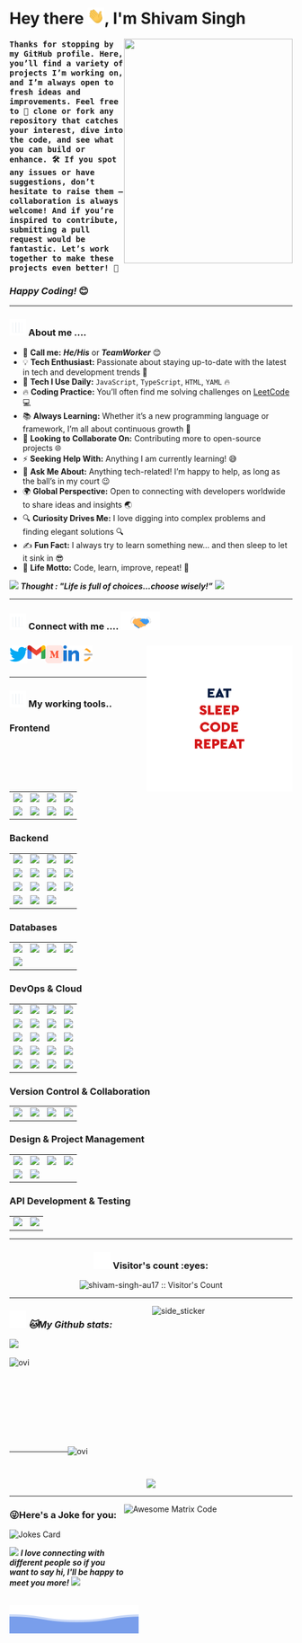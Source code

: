 <h1 align="left" >Hey there <img src="https://github.com/shivam-singh-au17/shivam-singh-au17/blob/main/Images/Hi.gif?raw=true" width="30" />, I'm Shivam Singh </h1>

<img src ="https://media.giphy.com/media/M9gbBd9nbDrOTu1Mqx/giphy.gif" align="right" width="300" height="400" />

<h4><samp><strong>Thanks for stopping by my GitHub profile. Here, you’ll find a variety of projects I’m working on, and I’m always open to fresh ideas and improvements. Feel free to 🌟 clone or fork any repository that catches your interest, dive into the code, and see what you can build or enhance. 🛠️ If you spot any issues or have suggestions, don’t hesitate to raise them – collaboration is always welcome! And if you’re inspired to contribute, submitting a pull request would be fantastic. Let’s work together to make these projects even better! 🚀</strong></samp></h4> 
<h3><i>Happy Coding!</i> 😊</h3>

<hr>

<h3><img src="https://github.com/shivam-singh-au17/shivam-singh-au17/blob/main/Images/line.gif?raw=true" width="30" />&nbsp;About me ....</h3>

- 🧠 **Call me:** ***He/His*** or ***TeamWorker*** 😊  
- 💡 **Tech Enthusiast:** Passionate about staying up-to-date with the latest in tech and development trends 🔧  
- 🤔 **Tech I Use Daily:** `JavaScript`, `TypeScript`, `HTML`, `YAML` 🔥  
- 🔥 **Coding Practice:** You’ll often find me solving challenges on [LeetCode](https://leetcode.com/shivam-singh-au17/) 💻  
- 📚 **Always Learning:** Whether it’s a new programming language or framework, I’m all about continuous growth 🥰  
- 🌱 **Looking to Collaborate On:** Contributing more to open-source projects 🌐  
- ⚡ **Seeking Help With:** Anything I am currently learning! 😅  
- 💬 **Ask Me About:** Anything tech-related! I’m happy to help, as long as the ball’s in my court 😉  
- 🌍 **Global Perspective:** Open to connecting with developers worldwide to share ideas and insights 🌏  
- 🔍 **Curiosity Drives Me:** I love digging into complex problems and finding elegant solutions 🔍  
- ✍️ **Fun Fact:** I always try to learn something new... and then sleep to let it sink in 😎  
- 🚀 **Life Motto:** Code, learn, improve, repeat! 🔄  

 <img src="https://media.giphy.com/media/gH3LO09IOiZIqePwv9/giphy.gif" width="50" /> <b><i align="center">Thought : "Life is full of choices…choose wisely!”</i></b> <img src="https://media.giphy.com/media/qjqUcgIyRjsl2/giphy.gif" width="50" />

 <hr>

<h3><img src="https://github.com/shivam-singh-au17/shivam-singh-au17/blob/main/Images/line.gif?raw=true" width="30" />&nbsp;Connect with me .... <img src="https://github.com/shivam-singh-au17/shivam-singh-au17/blob/main/Images/handshake.gif?raw=true" width="70" /><h3>

<p>
   <a href="https://twitter.com/SHIVAMSINGH4458">
    <img align="left" src="https://raw.githubusercontent.com/shivam-singh-au17/shivam-singh-au17/5604a09025392c73fc35b8589807b82c3b585d17/Images/twitter.svg" width="32px"  />
  </a>
  <a href="mailto:shivamsingh4458@gmail.com">
    <img align="left" src="https://github.com/shivam-singh-au17/shivam-singh-au17/blob/main/Images/mail.png?raw=true" width="32px"  />
  </a>
 <a href="https://medium.com/@shivamsingh4458">
    <img align="left" src="https://raw.githubusercontent.com/shivam-singh-au17/shivam-singh-au17/5604a09025392c73fc35b8589807b82c3b585d17/Images/medium.svg" width="32px"  />
  </a>
  <a href="https://www.linkedin.com/in/shivam-singh-05050a1a0/">
    <img align="left" src="https://raw.githubusercontent.com/shivam-singh-au17/shivam-singh-au17/5604a09025392c73fc35b8589807b82c3b585d17/Images/linked-in-alt.svg" width="28px" />
  </a>
  <a href="https://leetcode.com/shivam-singh-au17/">
    <img align="left" src="https://github.com/shivam-singh-au17/shivam-singh-au17/blob/main/Images/leetcode.png?raw=true" width="24px"  />
  </a>
</p>

<img src ="https://github.com/shivam-singh-au17/shivam-singh-au17/blob/main/Images/imhd.gif?raw=true" align="right" width="260" height="260" />


<br>
<br>

 <hr>
 <h3><img src="https://github.com/shivam-singh-au17/shivam-singh-au17/blob/main/Images/line.gif?raw=true" width="30" />&nbsp;My working tools..</h3>
<p >
 
### Frontend
<table>
  <tr>
    <td><img src="https://img.shields.io/badge/html5%20-%23e34f26.svg?&style=for-the-badge&logo=html5&logoColor=white" /></td>
    <td><img src="https://img.shields.io/badge/css3%20-%231572B6.svg?&style=for-the-badge&logo=css3&logoColor=white" /></td>
    <td><img src="https://img.shields.io/badge/javascript%20-%23F7DF1E.svg?&style=for-the-badge&logo=javascript&logoColor=white" /></td>
    <td><img src="https://img.shields.io/badge/typescript%20-%23007ACC.svg?&style=for-the-badge&logo=typescript&logoColor=white" /></td>
  </tr>
  <tr>
    <td><img src="https://img.shields.io/badge/react%20-%2361DAFB.svg?&style=for-the-badge&logo=react&logoColor=black" /></td>
    <td><img src="https://img.shields.io/badge/Bootstrap%20-%237952B3.svg?&style=for-the-badge&logo=Bootstrap&logoColor=white" /></td>
    <td><img src="https://img.shields.io/badge/Sass%20-%23CC6699.svg?&style=for-the-badge&logo=Sass&logoColor=white" /></td>
    <td><img src="https://img.shields.io/badge/Redux.js%20-%23593D88.svg?&style=for-the-badge&logo=Redux&logoColor=white" /></td>
  </tr>
</table>

### Backend
<table>
  <tr>
    <td><img src="https://img.shields.io/badge/Node.js%20-%23339933.svg?&style=for-the-badge&logo=Node.js&logoColor=white" /></td>
    <td><img src="https://img.shields.io/badge/NestJS%20-%23E0234E.svg?&style=for-the-badge&logo=NestJS&logoColor=white" /></td>
    <td><img src="https://img.shields.io/badge/GraphQL%20-%E10098.svg?&style=for-the-badge&logo=GraphQL&logoColor=white" /></td>
    <td><img src="https://img.shields.io/badge/Apollo%20GraphQL%20-%233E88FF.svg?&style=for-the-badge&logo=Apollo%20GraphQL&logoColor=white" /></td>
  </tr>
  <tr>
    <td><img src="https://img.shields.io/badge/AdonisJs%20-%234284F4.svg?&style=for-the-badge&logo=AdonisJs&logoColor=white" /></td>
    <td><img src="https://img.shields.io/badge/python%20-%233776AB.svg?&style=for-the-badge&logo=python&logoColor=white" /></td>
    <td><img src="https://img.shields.io/badge/Embedded%20JavaScript%20(EJS)%20-%2309B1B1.svg?&style=for-the-badge&logo=EJS&logoColor=white" /></td>
    <td><img src="https://img.shields.io/badge/Socket.io%20-%233E5B99.svg?&style=for-the-badge&logo=Socket.io&logoColor=white" /></td>
  </tr>
  <tr>
    <td><img src="https://img.shields.io/badge/RabbitMQ%20-%23FF6600.svg?&style=for-the-badge&logo=RabbitMQ&logoColor=white" /></td>
    <td><img src="https://img.shields.io/badge/Swagger%20-%2385EA2D.svg?&style=for-the-badge&logo=Swagger&logoColor=black" /></td>
    <td><img src="https://img.shields.io/badge/Cron%20-%234B5D8C.svg?&style=for-the-badge&logo=cron&logoColor=white" /></td>
    <td><img src="https://img.shields.io/badge/Sequelize%20-%234B3B8C.svg?&style=for-the-badge&logo=Sequelize&logoColor=white" /></td>
  </tr>
  <tr>
   <td><img src="https://img.shields.io/badge/express.js-%23404d59.svg?&style=for-the-badge&logo=express&logoColor=%2361DAFB" /></td>
   <td><img src="https://img.shields.io/badge/joi-%233C873A.svg?&style=for-the-badge&logo=node.js&logoColor=white" /></td>
   <td><img src="https://img.shields.io/badge/mongoose-%23880000.svg?&style=for-the-badge&logo=mongodb&logoColor=white" /></td>
  </tr>
</table>

### Databases
<table>
  <tr>
    <td><img src="https://img.shields.io/badge/MongoDB%20-%2347A248.svg?&style=for-the-badge&logo=MongoDB&logoColor=white" /></td>
    <td><img src="https://img.shields.io/badge/PostgreSQL%20-%23336791.svg?&style=for-the-badge&logo=PostgreSQL&logoColor=white" /></td>
    <td><img src="https://img.shields.io/badge/MySQL%20-%234479A1.svg?&style=for-the-badge&logo=MySQL&logoColor=white" /></td>
    <td><img src="https://img.shields.io/badge/Redis%20-%23DC382D.svg?&style=for-the-badge&logo=Redis&logoColor=white" /></td>
  </tr>
  <tr>
    <td><img src="https://img.shields.io/badge/Amazon%20DynamoDB%20-%23231F20.svg?&style=for-the-badge&logo=Amazon%20DynamoDB&logoColor=white" /></td>
  </tr>
</table>

### DevOps & Cloud
<table>
  <tr>
    <td><img src="https://img.shields.io/badge/AWS%20-%23232F3E.svg?&style=for-the-badge&logo=AWS&logoColor=white" /></td>
    <td><img src="https://img.shields.io/badge/Amazon%20EC2%20-%23232F3E.svg?&style=for-the-badge&logo=Amazon%20EC2&logoColor=white" /></td>
    <td><img src="https://img.shields.io/badge/AWS%20Lambda%20-%234B3B8C.svg?&style=for-the-badge&logo=AWS%20Lambda&logoColor=white" /></td>
    <td><img src="https://img.shields.io/badge/Amazon%20S3%20-%234B8BBE.svg?&style=for-the-badge&logo=Amazon%20S3&logoColor=white" /></td>
  </tr>
  <tr>
    <td><img src="https://img.shields.io/badge/AWS%20CodeBuild%20-%23F9C24D.svg?&style=for-the-badge&logo=AWS%20CodeBuild&logoColor=white" /></td>
    <td><img src="https://img.shields.io/badge/AWS%20CodePipeline%20-%23E7B94A.svg?&style=for-the-badge&logo=AWS%20CodePipeline&logoColor=white" /></td>
    <td><img src="https://img.shields.io/badge/AWS%20CodeDeploy%20-%234D8D8F.svg?&style=for-the-badge&logo=AWS%20CodeDeploy&logoColor=white" /></td>
    <td><img src="https://img.shields.io/badge/AWS%20SES%20-%23E88D6B.svg?&style=for-the-badge&logo=AWS%20SES&logoColor=white" /></td>
  </tr>
  <tr>
    <td><img src="https://img.shields.io/badge/Amazon%20SQS%20-%230B6F99.svg?&style=for-the-badge&logo=Amazon%20SQS&logoColor=white" /></td>
    <td><img src="https://img.shields.io/badge/Amazon%20Elastic%20Beanstalk%20-%230F9D58.svg?&style=for-the-badge&logo=Amazon%20Elastic%20Beanstalk&logoColor=white" /></td>
    <td><img src="https://img.shields.io/badge/Amazon%20Cognito%20-%23018F74.svg?&style=for-the-badge&logo=Amazon%20Cognito&logoColor=white" /></td>
    <td><img src="https://img.shields.io/badge/AWS%20IAM%20-%23F8C146.svg?&style=for-the-badge&logo=AWS%20IAM&logoColor=white" /></td>
  </tr>
  <tr>
    <td><img src="https://img.shields.io/badge/Docker%20-%232496ED.svg?&style=for-the-badge&logo=Docker&logoColor=white" /></td>
    <td><img src="https://img.shields.io/badge/Kubernetes%20-%23326CE5.svg?&style=for-the-badge&logo=Kubernetes&logoColor=white" /></td>
    <td><img src="https://img.shields.io/badge/Serverless%20-%23FD5750.svg?&style=for-the-badge&logo=Serverless&logoColor=white" /></td>
    <td><img src="https://img.shields.io/badge/Heroku%20-%23430098.svg?&style=for-the-badge&logo=Heroku&logoColor=white" /></td>
  </tr>
  <tr>
    <td><img src="https://img.shields.io/badge/Nginx%20-%23009639.svg?&style=for-the-badge&logo=Nginx&logoColor=white" /></td>
    <td><img src="https://img.shields.io/badge/Netlify%20-%2300C7B7.svg?&style=for-the-badge&logo=Netlify&logoColor=white" /></td>
    <td><img src="https://img.shields.io/badge/Vercel%20-%23000000.svg?&style=for-the-badge&logo=Vercel&logoColor=white" /></td>
    <td><img src="https://img.shields.io/badge/aws%20sns-%23FF9900.svg?&style=for-the-badge&logo=amazon-aws&logoColor=white" /></td>
  </tr>
</table>

### Version Control & Collaboration
<table>
  <tr>
    <td><img src="https://img.shields.io/badge/Git%20-%23F05033.svg?&style=for-the-badge&logo=Git&logoColor=white" /></td>
    <td><img src="https://img.shields.io/badge/GitHub%20-%23181717.svg?&style=for-the-badge&logo=GitHub&logoColor=white" /></td>
    <td><img src="https://img.shields.io/badge/GitLab%20-%23FC6D26.svg?&style=for-the-badge&logo=GitLab&logoColor=white" /></td>
    <td><img src="https://img.shields.io/badge/BitBucket%20-%2300538A.svg?&style=for-the-badge&logo=BitBucket&logoColor=white" /></td>
  </tr>
</table>

### Design & Project Management
<table>
   <tr>
    <td><img src="https://img.shields.io/badge/Confluence%20-%23172BF4.svg?&style=for-the-badge&logo=Confluence&logoColor=white" /></td>
    <td><img src="https://img.shields.io/badge/Asana%20-%23FC636B.svg?&style=for-the-badge&logo=Asana&logoColor=white" /></td>
    <td><img src="https://img.shields.io/badge/Miro%20-%23008FFE.svg?&style=for-the-badge&logo=Miro&logoColor=white" /></td>
    <td><img src="https://img.shields.io/badge/Linear%20-%23E2335D.svg?&style=for-the-badge&logo=Linear&logoColor=white" /></td>
  </tr>
  <tr>
    <td><img src="https://img.shields.io/badge/Figma%20-%23F24E1E.svg?&style=for-the-badge&logo=Figma&logoColor=white" /></td>
    <td><img src="https://img.shields.io/badge/Jira%20-%230052CC.svg?&style=for-the-badge&logo=Jira&logoColor=white" /></td>
  </tr>
</table>

### API Development & Testing
<table>
  <tr>
    <td><img src="https://img.shields.io/badge/Postman%20-%23FF6C37.svg?&style=for-the-badge&logo=Postman&logoColor=white" /></td>
    <td><img src="https://img.shields.io/badge/jest-%23C21325.svg?&style=for-the-badge&logo=jest&logoColor=white" /></td>
  </tr>
</table>


</p>
<hr>


<h3 align="center"><img src="https://github.com/shivam-singh-au17/shivam-singh-au17/blob/main/Images/upline.gif?raw=true" width="30" alt="Git"/>&nbsp;Visitor's count :eyes:</h3>

<p align="center"><img src="https://profile-counter.glitch.me/{shivam-singh-au17}/count.svg" alt="shivam-singh-au17 :: Visitor's Count" /></p>

<hr>

 <img align="right" width=250px height=250px alt="side_sticker" src="https://media.giphy.com/media/TEnXkcsHrP4YedChhA/giphy.gif" />


<h3><p align="left"> <img src="https://github.com/shivam-singh-au17/shivam-singh-au17/blob/main/Images/upline.gif?raw=true" width="30" alt="Git"/>&nbsp;<i><b>🐱My Github stats:</b></i> </p></h3>

<p align="left" >
<img src="https://github-readme-streak-stats.herokuapp.com/?user=shivam-singh-au17&theme=chartreuse-dark"  />
</p>
 
<p>
<a href="https://github.com/shivam-singh-au17"><span>
<img align="left" src="https://github-readme-stats.vercel.app/api/top-langs?username=shivam-singh-au17&show_icons=true&locale=en&layout=compact&theme=chartreuse-dark" alt="ovi"/>
<img align="right" src="https://github-readme-stats.vercel.app/api?username=shivam-singh-au17&show_icons=true&locale=en&theme=chartreuse-dark" alt="ovi" width="400px"/>
</span></a> </p>

<br/><br/><br/><br/><br/><br/><br/><br/><br/>
<hr clear="both">
 <br/>
<p align="center">
<a href="https://github.com/shivam-singh-au17"><span>
<img align="center" src="https://github-profile-summary-cards.vercel.app/api/cards/profile-details?username=shivam-singh-au17&theme=dracula" />
</span></a> </p>

<hr clear="both">

<img src = 'https://github.com/MarikIshtar007/MarikIshtar007/blob/master/images/matrix.gif' alt = 'Awesome Matrix Code' align='right' height=180px width="300px"/>

### 😜Here's a Joke for you:
<img src="https://readme-jokes.vercel.app/api" alt="Jokes Card" />

<img src="https://media.giphy.com/media/LnQjpWaON8nhr21vNW/giphy.gif" width="60"> <em><b>**I love connecting with different people</b> so if you want to say <b>hi, I'll be happy to meet you more!**</b></em> <img src="https://media.giphy.com/media/7j2hfyeVcDtf2/giphy.gif" width="50" />
  
![](https://github.com/amandewatnitrr/amandewatnitrr/blob/main/imgs/bottom_header.svg)
